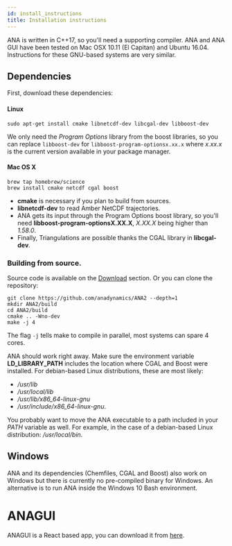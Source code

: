 ```yaml
---
id: install_instructions 
title: Installation instructions
---
```


ANA is written in C++17, so you'll need a supporting compiler.
ANA and ANA GUI have been tested on Mac OSX 10.11 (El Capitan) and Ubuntu 16.04.
Instructions for these GNU-based systems are very similar.

## Dependencies
First, download these dependencies:
#### Linux
```
sudo apt-get install cmake libnetcdf-dev libcgal-dev libboost-dev
```
We only need the _Program Options_ library from the boost libraries, so you can replace 
`libboost-dev` for `libboost-program-optionsx.xx.x` where *x.xx.x* is the current version
available in your package manager.

#### Mac OS X

```
brew tap homebrew/science
brew install cmake netcdf cgal boost
```
 - **cmake** is necessary if you plan to build from sources.
 - **libnetcdf-dev** to read Amber NetCDF trajectories. 
 - ANA gets its input through the Program Options boost library, so you'll need
**libboost-program-optionsX.XX.X**, *X.XX.X* being higher than *1.58.0*. 
 - Finally, Triangulations are possible thanks the CGAL library in **libcgal-dev**.

### Building from source.
Source code is available on the
[Download](https://github.com/anadynamics/ANA2/releases) section. Or you can
clone the repository:
```
git clone https://github.com/anadynamics/ANA2 --depth=1
mkdir ANA2/build
cd ANA2/build
cmake .. -Wno-dev
make -j 4
```
The flag `-j` tells make to compile in parallel, most systems can spare 4 cores.

ANA should work right away. Make sure the
environment variable **LD_LIBRARY_PATH** includes the
location where CGAL and Boost were installed. For debian-based Linux distributions, these are most likely: 
 - */usr/lib*
 - */usr/local/lib*
 - */usr/lib/x86_64-linux-gnu*
 - */usr/include/x86_64-linux-gnu*.

You probably want to move the ANA executable to a path included in your *PATH*
variable as well. For example, in the case of a debian-based Linux distribution: */usr/local/bin*.

## Windows 

ANA and its dependencies (Chemfiles, CGAL and Boost) also work on Windows but
there is currently no pre-compiled binary for Windows. 
An alternative is to run ANA inside the Windows 10 Bash environment.

# ANAGUI
ANAGUI is a React based app, you can download it from [here](https://github.com/anadynamics/ANAGUI/releases).
